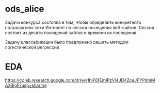 # ods_alice
Задача конкурса состояла в том, чтобы определить конкретного пользователя сети Интернет по сессии посещения веб-сайтов. Сессия состоит из десяти посещений сайтов и времени их посещения.

Задачу классафикации было предложено решить методом логистической регрессии.

# EDA

https://colab.research.google.com/drive/1hjF61EmIPzVl4JD4ZceJFYPdmMAzBIgF?usp=sharing